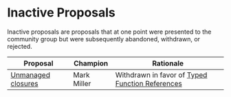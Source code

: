 # Inactive Proposals

Inactive proposals are proposals that at one point were presented to the community group but were subsequently abandoned, withdrawn, or rejected.

| Proposal                                 | Champion         | Rationale                                                              |
| ---------------------------------------- | ---------------- | ---------------------------------------------------------------------- |
| [Unmanaged closures][unmanaged_closures] | Mark Miller      | Withdrawn in favor of [Typed Function References][function_references] |

[unmanaged_closures]: https://github.com/WebAssembly/proposals/issues/6
[function_references]: https://github.com/WebAssembly/function-references
